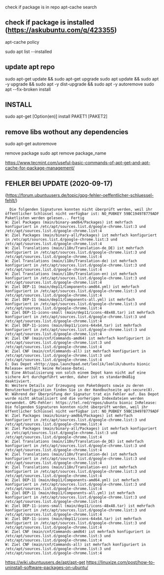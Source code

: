 check if package is in repo
apt-cache search <package-name>


check if package is installed      (https://askubuntu.com/q/423355)
-----------------------------
apt-cache policy <package-name>

sudo apt list --installed


update apt repo
---------------
sudo apt-get update && sudo apt-get upgrade
sudo apt update && sudo apt -y upgrade && sudo apt -y dist-upgrade && sudo apt -y autoremove
sudo apt --fix-broken install

INSTALL
-------
sudo apt-get [Option(en)] install PAKET1 [PAKET2]  

remove libs wothout any dependencies
------------------------------------
sudo apt-get autoremove


remove package
sudo apt remove package_name



https://www.tecmint.com/useful-basic-commands-of-apt-get-and-apt-cache-for-package-management/





## FEHLER BEI UPDATE (2020-09-17)
(https://forum.ubuntuusers.de/topic/gpg-fehler-oeffentlicher-schluessel-fehlt/)

```shell
  Die folgenden Signaturen konnten nicht überprüft werden, weil ihr öffentlicher Schlüssel nicht verfügbar ist: NO_PUBKEY 59BC194978779ADF
Paketlisten werden gelesen... Fertig
W: Ziel Packages (main/binary-amd64/Packages) ist mehrfach konfiguriert in /etc/apt/sources.list.d/google-chrome.list:3 und /etc/apt/sources.list.d/google-chrome.list:4
W: Ziel Packages (main/binary-all/Packages) ist mehrfach konfiguriert in /etc/apt/sources.list.d/google-chrome.list:3 und /etc/apt/sources.list.d/google-chrome.list:4
W: Ziel Translations (main/i18n/Translation-de_DE) ist mehrfach konfiguriert in /etc/apt/sources.list.d/google-chrome.list:3 und /etc/apt/sources.list.d/google-chrome.list:4
W: Ziel Translations (main/i18n/Translation-de) ist mehrfach konfiguriert in /etc/apt/sources.list.d/google-chrome.list:3 und /etc/apt/sources.list.d/google-chrome.list:4
W: Ziel Translations (main/i18n/Translation-en) ist mehrfach konfiguriert in /etc/apt/sources.list.d/google-chrome.list:3 und /etc/apt/sources.list.d/google-chrome.list:4
W: Ziel DEP-11 (main/dep11/Components-amd64.yml) ist mehrfach konfiguriert in /etc/apt/sources.list.d/google-chrome.list:3 und /etc/apt/sources.list.d/google-chrome.list:4
W: Ziel DEP-11 (main/dep11/Components-all.yml) ist mehrfach konfiguriert in /etc/apt/sources.list.d/google-chrome.list:3 und /etc/apt/sources.list.d/google-chrome.list:4
W: Ziel DEP-11-icons-small (main/dep11/icons-48x48.tar) ist mehrfach konfiguriert in /etc/apt/sources.list.d/google-chrome.list:3 und /etc/apt/sources.list.d/google-chrome.list:4
W: Ziel DEP-11-icons (main/dep11/icons-64x64.tar) ist mehrfach konfiguriert in /etc/apt/sources.list.d/google-chrome.list:3 und /etc/apt/sources.list.d/google-chrome.list:4
W: Ziel CNF (main/cnf/Commands-amd64) ist mehrfach konfiguriert in /etc/apt/sources.list.d/google-chrome.list:3 und /etc/apt/sources.list.d/google-chrome.list:4
W: Ziel CNF (main/cnf/Commands-all) ist mehrfach konfiguriert in /etc/apt/sources.list.d/google-chrome.list:3 und /etc/apt/sources.list.d/google-chrome.list:4
E: Das Depot »http://ppa.launchpad.net/leolik/leolik/ubuntu bionic Release« enthält keine Release-Datei.
N: Eine Aktualisierung von solch einem Depot kann nicht auf eine sichere Art durchgeführt werden, daher ist es standardmäßig deaktiviert.
N: Weitere Details zur Erzeugung von Paketdepots sowie zu deren Benutzerkonfiguration finden Sie in der Handbuchseite apt-secure(8).
W: Während der Überprüfung der Signatur trat ein Fehler auf. Das Depot wurde nicht aktualisiert und die vorherigen Indexdateien werden verwendet. GPG-Fehler: https://tel.red/repos/ubuntu bionic InRelease: Die folgenden Signaturen konnten nicht überprüft werden, weil ihr öffentlicher Schlüssel nicht verfügbar ist: NO_PUBKEY 59BC194978779ADF
W: Ziel Packages (main/binary-amd64/Packages) ist mehrfach konfiguriert in /etc/apt/sources.list.d/google-chrome.list:3 und /etc/apt/sources.list.d/google-chrome.list:4
W: Ziel Packages (main/binary-all/Packages) ist mehrfach konfiguriert in /etc/apt/sources.list.d/google-chrome.list:3 und /etc/apt/sources.list.d/google-chrome.list:4
W: Ziel Translations (main/i18n/Translation-de_DE) ist mehrfach konfiguriert in /etc/apt/sources.list.d/google-chrome.list:3 und /etc/apt/sources.list.d/google-chrome.list:4
W: Ziel Translations (main/i18n/Translation-de) ist mehrfach konfiguriert in /etc/apt/sources.list.d/google-chrome.list:3 und /etc/apt/sources.list.d/google-chrome.list:4
W: Ziel Translations (main/i18n/Translation-en) ist mehrfach konfiguriert in /etc/apt/sources.list.d/google-chrome.list:3 und /etc/apt/sources.list.d/google-chrome.list:4
W: Ziel DEP-11 (main/dep11/Components-amd64.yml) ist mehrfach konfiguriert in /etc/apt/sources.list.d/google-chrome.list:3 und /etc/apt/sources.list.d/google-chrome.list:4
W: Ziel DEP-11 (main/dep11/Components-all.yml) ist mehrfach konfiguriert in /etc/apt/sources.list.d/google-chrome.list:3 und /etc/apt/sources.list.d/google-chrome.list:4
W: Ziel DEP-11-icons-small (main/dep11/icons-48x48.tar) ist mehrfach konfiguriert in /etc/apt/sources.list.d/google-chrome.list:3 und /etc/apt/sources.list.d/google-chrome.list:4
W: Ziel DEP-11-icons (main/dep11/icons-64x64.tar) ist mehrfach konfiguriert in /etc/apt/sources.list.d/google-chrome.list:3 und /etc/apt/sources.list.d/google-chrome.list:4
W: Ziel CNF (main/cnf/Commands-amd64) ist mehrfach konfiguriert in /etc/apt/sources.list.d/google-chrome.list:3 und /etc/apt/sources.list.d/google-chrome.list:4
W: Ziel CNF (main/cnf/Commands-all) ist mehrfach konfiguriert in /etc/apt/sources.list.d/google-chrome.list:3 und /etc/apt/sources.list.d/google-chrome.list:4
```







https://wiki.ubuntuusers.de/apt/apt-get
https://linuxize.com/post/how-to-uninstall-software-packages-on-ubuntu/

